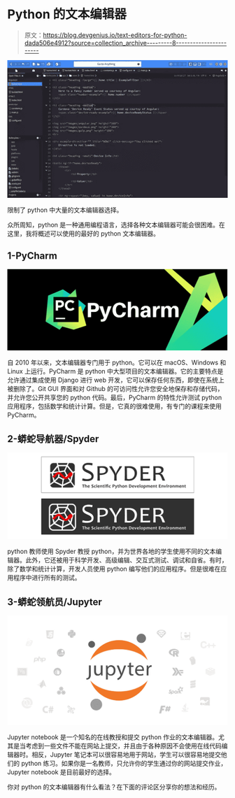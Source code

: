 # Python 的文本编辑器

> 原文：<https://blog.devgenius.io/text-editors-for-python-dada506e4912?source=collection_archive---------8----------------------->

![](img/55668cb0cf3426ed50d5327cf740dcf2.png)

限制了 python 中大量的文本编辑器选择。

众所周知，python 是一种通用编程语言，选择各种文本编辑器可能会很困难。在这里，我将概述可以使用的最好的 python 文本编辑器。

## 1-PyCharm

![](img/b54bdbdd643a5308c3becaf7c5bf6e27.png)

自 2010 年以来，文本编辑器专门用于 python。它可以在 macOS、Windows 和 Linux 上运行。PyCharm 是 python 中大型项目的文本编辑器。它的主要特点是允许通过集成使用 Django 进行 web 开发，它可以保存任何东西，即使在系统上被删除了。Git GUI 界面和对 Github 的可访问性允许您安全地保存和存储代码，并允许您公开共享您的 python 代码。最后，PyCharm 的特性允许测试 python 应用程序，包括数学和统计计算。但是，它真的很难使用，有专门的课程来使用 PyCharm。

## 2-蟒蛇导航器/Spyder

![](img/240e99ace97600442e75175ffada7d6e.png)

python 教师使用 Spyder 教授 python，并为世界各地的学生使用不同的文本编辑器。此外，它还被用于科学开发、高级编辑、交互式测试、调试和自省。有时，除了数学和统计计算，开发人员使用 python 编写他们的应用程序。但是很难在应用程序中进行所有的测试。

## 3-蟒蛇领航员/Jupyter

![](img/13a807dfaf05666131f2d01c698339df.png)

Jupyter notebook 是一个知名的在线教授和提交 python 作业的文本编辑器。尤其是当考虑到一些文件不能在网站上提交，并且由于各种原因不会使用在线代码编辑器时。相反，Jupyter 笔记本可以很容易地用于网站，学生可以很容易地提交他们的 python 练习。如果你是一名教师，只允许你的学生通过你的网站提交作业，Jupyter notebook 是目前最好的选择。

你对 python 的文本编辑器有什么看法？在下面的评论区分享你的想法和经历。
